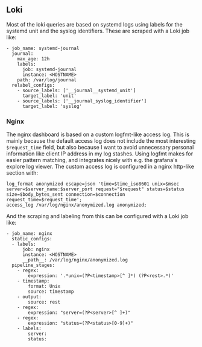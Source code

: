 ## Loki

Most of the loki queries are based on systemd logs using labels for the systemd unit and the syslog identifiers. These are scraped with a Loki job like:
```
- job_name: systemd-journal
  journal:
    max_age: 12h
    labels:
      job: systemd-journal
      instance: <HOSTNAME>
    path: /var/log/journal
  relabel_configs:
    - source_labels: ['__journal__systemd_unit']
      target_label: 'unit'
    - source_labels: ['__journal_syslog_identifier']
      target_label: 'syslog'
```

### Nginx

The nginx dashboard is based on a custom logfmt-like access log. This is mainly because the default access log does not include the most interesting `$request_time` field, but also because I want to avoid unnecessary personal information like client IP address in my log stashes. Using logfmt makes for easier pattern matching, and integrates nicely with e.g. the grafana's explore log viewer. The custom access log is configured in a nginx http-like section with:
```
log_format anonymized escape=json 'time=$time_iso8601 unix=$msec server=$server_name:$server_port request="$request" status=$status size=$body_bytes_sent connection=$connection request_time=$request_time';
access_log /var/log/nginx/anonymized.log anonymized;
```

And the scraping and labeling from this can be configured with a Loki job like:
```
- job_name: nginx
  static_configs:
  - labels:
      job: nginx
      instance: <HOSTNAME>
      __path__: /var/log/nginx/anonymized.log
  pipeline_stages:
    - regex:
        expression: '.*unix=(?P<timestamp>[^ ]*) (?P<rest>.*)'
    - timestamp:
        format: Unix
        source: timestamp
    - output:
        source: rest
    - regex:
        expression: "server=(?P<server>[^ ]+)"
    - regex:
        expression: "status=(?P<status>[0-9]+)"
    - labels:
        server:
        status:
```
